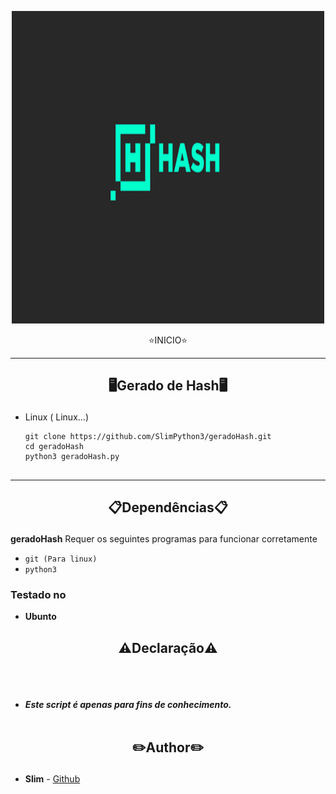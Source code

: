 <p align="center">
<img src="https://github.com/SlimPython3/geradoHash/blob/main/banniere.png", width="500", height="500">
</p>
<p align="center">​⭐​INICIO​⭐​</p>

-----
<h2><p align="center">🖥️Gerado de Hash🖥️</p></h2>

- Linux ( Linux...) 
  ```
  git clone https://github.com/SlimPython3/geradoHash.git
  cd geradoHash
  python3 geradoHash.py
  ```
##
-----
</p>

 <h2><p align="center">📋Dependências📋</p></h2>

<b>geradoHash</b> Requer os seguintes programas para funcionar corretamente 
- `git (Para linux)`
- `python3`

</details>

  <summary><h3>Testado no</h3></summary>

- **Ubunto**

<h2><p align="center">⚠️Declaração⚠️</p></h2>

<br><br>
* ***Este script é apenas para fins de conhecimento.***
<br><br>

## <h2><p align="center">✏️Author✏️</p></h2>
* **Slim** - [Github](https://github.com/SlimPython3)
